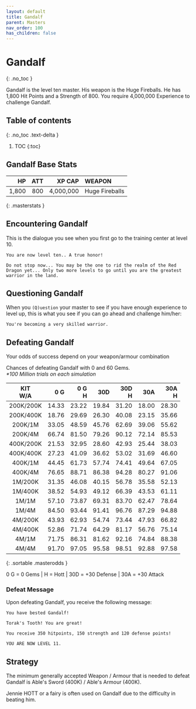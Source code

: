 ```yaml
---
layout: default
title: Gandalf
parent: Masters
nav_order: 100
has_children: false
---
```

# Gandalf
{: .no_toc }

Gandalf is the level ten master. His weapon is the Huge Fireballs. He has 1,800 Hit Points and a Strength of 800. You require 4,000,000 Experience to challenge Gandalf.

## Table of contents
{: .no_toc .text-delta }

1. TOC
{:toc}

## Gandalf Base Stats

|    HP | ATT |    XP CAP | WEAPON         | 
|------:|----:|----------:|:---------------|
| 1,800 | 800 | 4,000,000 | Huge Fireballs | 
{: .masterstats }
  
## Encountering Gandalf

This is the dialogue you see when you first go to the training center at level 10.
```
You are now level ten.. A true honor!

Do not stop now... You may be the one to rid the realm of the Red Dragon yet... Only two more levels to go until you are the greatest warrior in the land. 
```

## Questioning Gandalf

When you `(Q)uestion` your master to see if you have enough experience to level up, this is what you see if you can go ahead and challenge him/her:
```
You're becoming a very skilled warrior.
```

## Defeating Gandalf

Your odds of success depend on your weapon/armour combination

Chances of defeating Gandalf with 0 and 60 Gems.<br><span class="oddsinfo">*\*100 Million trials on each simulation*</span>

| KIT<br>W/A | 0 G<br> | 0 G<br>H | 30D<br> | 30D<br>H | 30A<br> | 30A<br>H |
|:----------:|--------:|---------:|--------:|---------:|--------:|---------:|
| 200K/200K  |   14.33 |    23.22 |   19.84 |    31.20 |   18.00 |    28.30 |
| 200K/400K  |   18.76 |    29.69 |   26.30 |    40.08 |   23.15 |    35.66 |
| 200K/1M    |   33.05 |    48.59 |   45.76 |    62.69 |   39.06 |    55.62 |
| 200K/4M    |   66.74 |    81.50 |   79.26 |    90.12 |   72.14 |    85.53 |
| 400K/200K  |   21.53 |    32.95 |   28.60 |    42.93 |   25.44 |    38.03 |
| 400K/400K  |   27.23 |    41.09 |   36.62 |    53.02 |   31.69 |    46.60 |
| 400K/1M    |   44.45 |    61.73 |   57.74 |    74.41 |   49.64 |    67.05 |
| 400K/4M    |   76.65 |    88.71 |   86.38 |    94.28 |   80.27 |    91.06 |
| 1M/200K    |   31.35 |    46.08 |   40.15 |    56.78 |   35.58 |    52.13 |
| 1M/400K    |   38.52 |    54.93 |   49.12 |    66.39 |   43.53 |    61.11 |
| 1M/1M      |   57.10 |    73.87 |   69.31 |    83.70 |   62.47 |    78.64 |
| 1M/4M      |   84.50 |    93.44 |   91.41 |    96.76 |   87.29 |    94.88 |
| 4M/200K    |   43.93 |    62.93 |   54.74 |    73.44 |   47.93 |    66.82 |
| 4M/400K    |   52.86 |    71.74 |   64.29 |    81.17 |   56.76 |    75.14 |
| 4M/1M      |   71.75 |    86.31 |   81.62 |    92.16 |   74.84 |    88.38 |
| 4M/4M      |   91.70 |    97.05 |   95.58 |    98.51 |   92.88 |    97.58 |
{: .sortable .masterodds }
  
<span class="masteroddsfooter">0 G = 0 Gems | H = Hott | 30D = +30 Defense | 30A = +30 Attack</span>

### Defeat Message

Upon defeating Gandalf, you receive the following message:
```
You have bested Gandalf!

Torak's Tooth! You are great!

You receive 350 hitpoints, 150 strength and 120 defense points!

YOU ARE NOW LEVEL 11.
```

## Strategy

The minimum generally accepted Weapon / Armour that is needed to defeat Gandalf is Able's Sword (400K) / Able's Armour (400K).

Jennie HOTT or a fairy is often used on Gandalf due to the difficulty in beating him.
